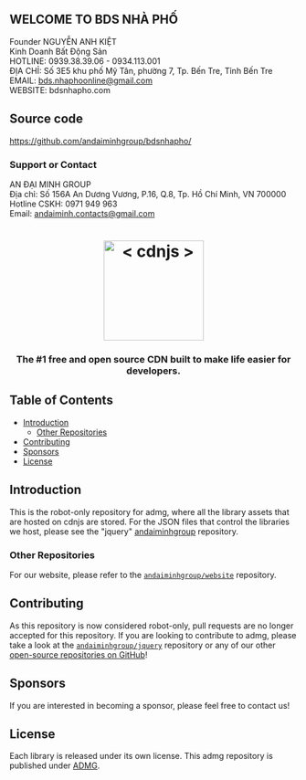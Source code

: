 ## WELCOME TO BDS NHÀ PHỐ

Founder NGUYỄN ANH KIỆT
<br/>
Kinh Doanh Bất Động Sản
<br/>
HOTLINE: 0939.38.39.06 - 0934.113.001
<br/>
ĐỊA CHỈ: Số 3E5 khu phố Mỹ Tân, phường 7, Tp. Bến Tre, Tỉnh Bến Tre
<br/>
EMAIL: bds.nhaphoonline@gmail.com
<br/>
WEBSITE: bdsnhapho.com

## Source code
https://github.com/andaiminhgroup/bdsnhapho/

### Support or Contact
AN ĐẠI MINH GROUP
<br/>
Địa chỉ: Số 156A An Dương Vương, P.16, Q.8, Tp. Hồ Chí Minh, VN 700000
<br/>
Hotline CSKH: 0971 949 963
<br/>
Email: andaiminh.contacts@gmail.com


<h1 align="center">
    <a href="https://www.andaiminh.com/"><img src="https://andaiminhgroup.github.io/images/andaiminh-logo-web.png" width="175px" alt="< cdnjs >"></a>
</h1>

<h3 align="center">The #1 free and open source CDN built to make life easier for developers.</h3>

## Table of Contents

* [Introduction](#introduction)
  * [Other Repositories](#other-repositories)
* [Contributing](#contributing)
* [Sponsors](#sponsors)
* [License](#license)

## Introduction

This is the robot-only repository for admg, where all the library assets that are hosted on cdnjs are stored. For the JSON files that control the libraries we host, please see the "jquery" [andaiminhgroup](https://www.andaiminh.com/) repository.

### Other Repositories

For our website, please refer to the [`andaiminhgroup/website`](https://github.com/andaiminhgroup/website) repository.

## Contributing

As this repository is now considered robot-only, pull requests are no longer accepted for this repository. If you are looking to contribute to admg, please take a look at the [`andaiminhgroup/jquery`](https://github.com/andaiminhgroup/jquery/) repository or any of our other [open-source repositories on GitHub](https://github.com/andaiminhgroup/)!

## Sponsors


If you are interested in becoming a sponsor, please feel free to contact us!

## License

Each library is released under its own license. This admg repository is published under [ADMG](LICENSE).

